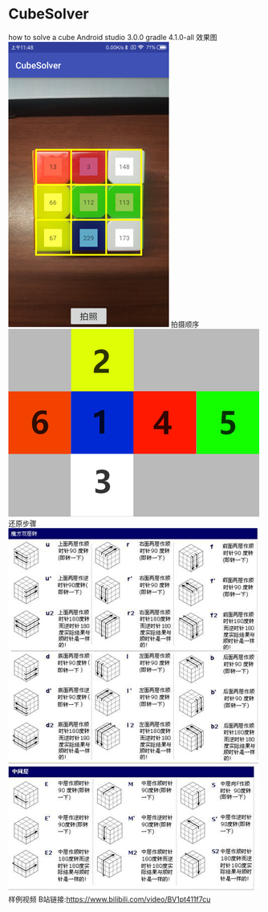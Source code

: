 # CubeSolver
how to solve a cube
Android studio 3.0.0
gradle 4.1.0-all
效果图
![效果图](https://github.com/Qjyzz/CubeSolver/blob/master/pic1.png)
拍摄顺序
![拍摄顺序](https://github.com/Qjyzz/CubeSolver/blob/master/pic2.png)
还原步骤
![还原步骤](https://github.com/Qjyzz/CubeSolver/blob/master/pic3.png)
样例视频 B站链接:https://www.bilibili.com/video/BV1pt411f7cu
